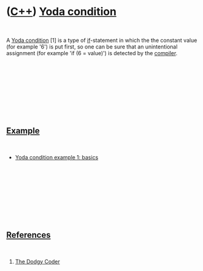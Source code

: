 



 

 

 

 

 

([C++](Cpp.md)) [Yoda condition](CppYodaCondition.md)
=======================================================

 

A [Yoda condition](CppYodaCondition.md) \[1\] is a type of
[if](CppIf.md)-statement in which the the constant value (for example
'6') is put first, so one can be sure that an unintentional assignment
(for example 'if (6 = value)') is detected by the
[compiler](CppCompiler.md).

 

 

 

 

 

[Example](CppExample.md)
-------------------------

 

-   [Yoda condition example 1: basics](CppYodaConditionExample1.md)

 

 

 

 

 

[References](CppReferences.md)
-------------------------------

 

1.  [The Dodgy
    Coder](http://www.dodgycoder.net/2011/11/yoda-conditions-pokemon-exception.html)

 

 

 

 

 





 



